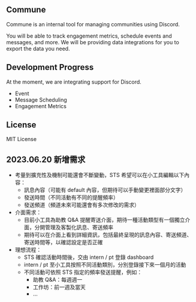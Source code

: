 ## Commune

Commune is an internal tool for managing communities using Discord.

You will be able to track engagement metrics, schedule events and messages, and
more. We will be providing data integrations for you to export the data you need.

## Development Progress

At the moment, we are integrating support for Discord.

- Event
- Message Scheduling
- Engagement Metrics

## License

MIT License


## 2023.06.20 新增需求

- 考量到擴充性及機制可能還會不斷變動，STS 希望可以在小工具編輯以下內容：
    - 訊息內容（可能有 default 內容，但期待可以手動變更裡面部分文字）
    - 發送時間（不同活動有不同的提醒頻率）
    - 發送頻道（頻道未來可能還會有多次修改的需求）
- 介面需求：
    - 目前小工具為助教 Q&A 提醒寄送介面，期待一種活動類型有一個獨立介面，分開管理及客製化訊息、寄送頻率
    - 期待可以在介面上看到詳細資訊，包括最終呈現的訊息內容、寄送頻道、寄送時間等，以確認設定是否正確
- 理想流程：
    - STS 確認活動時間後，交由 intern / pt 登錄 dashboard
    - intern / pt 至小工具按照不同活動類別，分別登錄接下來一個月的活動
    - 不同活動可依照 STS 指定的頻率發送提醒，例如：
        - 助教 Q&A：每週週一
        - 工作坊：前一週及當天
        - …
